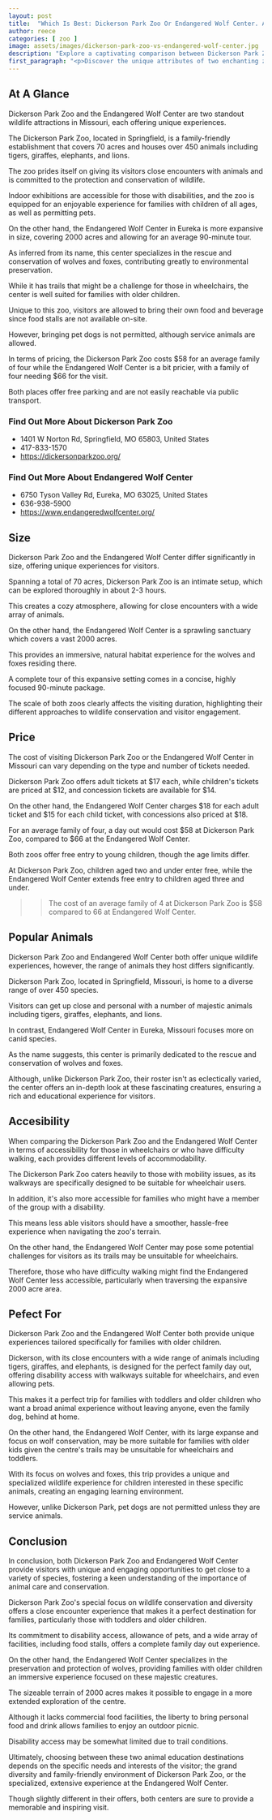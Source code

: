 ```yaml
---
layout: post
title:  "Which Is Best: Dickerson Park Zoo Or Endangered Wolf Center. A Guide To Which Is The Best Zoo In Missouri, USA"
author: reece
categories: [ zoo ]
image: assets/images/dickerson-park-zoo-vs-endangered-wolf-center.jpg
description: "Explore a captivating comparison between Dickerson Park Zoo and Endangered Wolf Center, as we delve into their unique exhibits, conservation efforts, and educational programs. Discover which experience suits you best."
first_paragraph: "<p>Discover the unique attributes of two enchanting zoos located in the heartland of Missouri - Dickerson Park Zoo and Endangered Wolf Center.</p><p>Explore the diverse fauna present from majestic tigers and frolicking foxes to endangered wolves, all while learning about the importance of animal protection and conservation.</p><p>Navigate through the differences in their size, accessibility, pricing, and visitor services to determine which venue best suits your family's needs for an unforgettable zoological adventure.</p>"
---
```


<div class="overview" markdown="1"> 

## At A Glance 

Dickerson Park Zoo and the Endangered Wolf Center are two standout wildlife attractions in Missouri, each offering unique experiences. 

The Dickerson Park Zoo, located in Springfield, is a family-friendly establishment that covers 70 acres and houses over 450 animals including tigers, giraffes, elephants, and lions. 

The zoo prides itself on giving its visitors close encounters with animals and is committed to the protection and conservation of wildlife. 

Indoor exhibitions are accessible for those with disabilities, and the zoo is equipped for an enjoyable experience for families with children of all ages, as well as permitting pets.

On the other hand, the Endangered Wolf Center in Eureka is more expansive in size, covering 2000 acres and allowing for an average 90-minute tour. 

As inferred from its name, this center specializes in the rescue and conservation of wolves and foxes, contributing greatly to environmental preservation. 

While it has trails that might be a challenge for those in wheelchairs, the center is well suited for families with older children. 

Unique to this zoo, visitors are allowed to bring their own food and beverage since food stalls are not available on-site. 

However, bringing pet dogs is not permitted, although service animals are allowed. 



In terms of pricing, the Dickerson Park Zoo costs $58 for an average family of four while the Endangered Wolf Center is a bit pricier, with a family of four needing $66 for the visit. 

Both places offer free parking and are not easily reachable via public transport.

<div class="find-out-more" markdown="1">

### Find Out More About Dickerson Park Zoo

- 1401 W Norton Rd, Springfield, MO 65803, United States
- 417-833-1570
- https://dickersonparkzoo.org/


</div>



<div class="find-out-more" markdown="1">

### Find Out More About Endangered Wolf Center

- 6750 Tyson Valley Rd, Eureka, MO 63025, United States
- 636-938-5900
- https://www.endangeredwolfcenter.org/


</div>

</div>
    
    

## Size 

Dickerson Park Zoo and the Endangered Wolf Center differ significantly in size, offering unique experiences for visitors. 

Spanning a total of 70 acres, Dickerson Park Zoo is an intimate setup, which can be explored thoroughly in about 2-3 hours. 

This creates a cozy atmosphere, allowing for close encounters with a wide array of animals. 

On the other hand, the Endangered Wolf Center is a sprawling sanctuary which covers a vast 2000 acres. 

This provides an immersive, natural habitat experience for the wolves and foxes residing there. 

A complete tour of this expansive setting comes in a concise, highly focused 90-minute package. 

The scale of both zoos clearly affects the visiting duration, highlighting their different approaches to wildlife conservation and visitor engagement.

## Price 

The cost of visiting Dickerson Park Zoo or the Endangered Wolf Center in Missouri can vary depending on the type and number of tickets needed. 

Dickerson Park Zoo offers adult tickets at $17 each, while children's tickets are priced at $12, and concession tickets are available for $14. 

On the other hand, the Endangered Wolf Center charges $18 for each adult ticket and $15 for each child ticket, with concessions also priced at $18. 

For an average family of four, a day out would cost $58 at Dickerson Park Zoo, compared to $66 at the Endangered Wolf Center. 

Both zoos offer free entry to young children, though the age limits differ. 

At Dickerson Park Zoo, children aged two and under enter free, while the Endangered Wolf Center extends free entry to children aged three and under.

>> The cost of an average family of 4 at Dickerson Park Zoo is $58 compared to 66 at Endangered Wolf Center.



## Popular Animals 

Dickerson Park Zoo and Endangered Wolf Center both offer unique wildlife experiences, however, the range of animals they host differs significantly. 

Dickerson Park Zoo, located in Springfield, Missouri, is home to a diverse range of over 450 species. 

Visitors can get up close and personal with a number of majestic animals including tigers, giraffes, elephants, and lions. 

In contrast, Endangered Wolf Center in Eureka, Missouri focuses more on canid species. 

As the name suggests, this center is primarily dedicated to the rescue and conservation of wolves and foxes. 

Although, unlike Dickerson Park Zoo, their roster isn't as eclectically varied, the center offers an in-depth look at these fascinating creatures, ensuring a rich and educational experience for visitors.

## Accesibility 

When comparing the Dickerson Park Zoo and the Endangered Wolf Center in terms of accessibility for those in wheelchairs or who have difficulty walking, each provides different levels of accommodability. 

The Dickerson Park Zoo caters heavily to those with mobility issues, as its walkways are specifically designed to be suitable for wheelchair users. 

In addition, it's also more accessible for families who might have a member of the group with a disability. 

This means less able visitors should have a smoother, hassle-free experience when navigating the zoo's terrain. 

On the other hand, the Endangered Wolf Center may pose some potential challenges for visitors as its trails may be unsuitable for wheelchairs. 

Therefore, those who have difficulty walking might find the Endangered Wolf Center less accessible, particularly when traversing the expansive 2000 acre area.

## Pefect For 

Dickerson Park Zoo and the Endangered Wolf Center both provide unique experiences tailored specifically for families with older children. 

Dickerson, with its close encounters with a wide range of animals including tigers, giraffes, and elephants, is designed for the perfect family day out, offering disability access with walkways suitable for wheelchairs, and even allowing pets. 

This makes it a perfect trip for families with toddlers and older children who want a broad animal experience without leaving anyone, even the family dog, behind at home. 

On the other hand, the Endangered Wolf Center, with its large expanse and focus on wolf conservation, may be more suitable for families with older kids given the centre's trails may be unsuitable for wheelchairs and toddlers. 

With its focus on wolves and foxes, this trip provides a unique and specialized wildlife experience for children interested in these specific animals, creating an engaging learning environment. 

However, unlike Dickerson Park, pet dogs are not permitted unless they are service animals.

## Conclusion 

In conclusion, both Dickerson Park Zoo and Endangered Wolf Center provide visitors with unique and engaging opportunities to get close to a variety of species, fostering a keen understanding of the importance of animal care and conservation. 

Dickerson Park Zoo's special focus on wildlife conservation and diversity offers a close encounter experience that makes it a perfect destination for families, particularly those with toddlers and older children. 

Its commitment to disability access, allowance of pets, and a wide array of facilities, including food stalls, offers a complete family day out experience. 



On the other hand, the Endangered Wolf Center specializes in the preservation and protection of wolves, providing families with older children an immersive experience focused on these majestic creatures. 

The sizeable terrain of 2000 acres makes it possible to engage in a more extended exploration of the centre. 

Although it lacks commercial food facilities, the liberty to bring personal food and drink allows families to enjoy an outdoor picnic. 

Disability access may be somewhat limited due to trail conditions. 



Ultimately, choosing between these two animal education destinations depends on the specific needs and interests of the visitor; the grand diversity and family-friendly environment of Dickerson Park Zoo, or the specialized, extensive experience at the Endangered Wolf Center. 

Though slightly different in their offers, both centers are sure to provide a memorable and inspiring visit.
